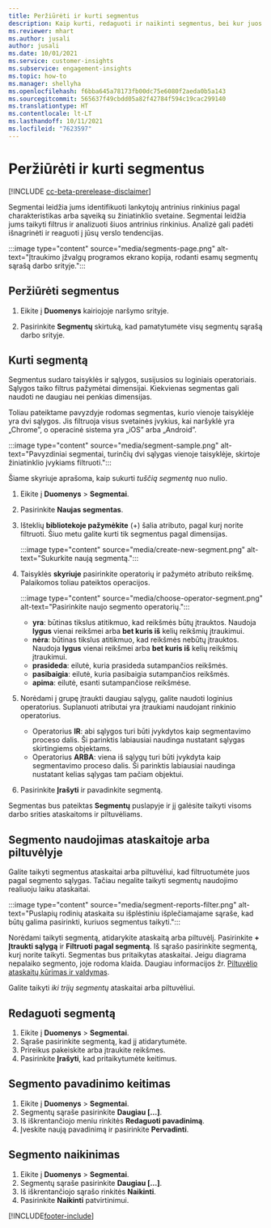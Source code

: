 ```yaml
---
title: Peržiūrėti ir kurti segmentus
description: Kaip kurti, redaguoti ir naikinti segmentus, bei kur juos naudoti.
ms.reviewer: mhart
ms.author: jusali
author: jusali
ms.date: 10/01/2021
ms.service: customer-insights
ms.subservice: engagement-insights
ms.topic: how-to
ms.manager: shellyha
ms.openlocfilehash: f6bba645a78173fb00dc75e6080f2aeda0b5a143
ms.sourcegitcommit: 565637f49cbdd05a82f42784f594c19cac299140
ms.translationtype: HT
ms.contentlocale: lt-LT
ms.lasthandoff: 10/11/2021
ms.locfileid: "7623597"
---
```

# <a name="view-and-create-segments"></a>Peržiūrėti ir kurti segmentus

[!INCLUDE [cc-beta-prerelease-disclaimer](includes/cc-beta-prerelease-disclaimer.md)]

Segmentai leidžia jums identifikuoti lankytojų antrinius rinkinius pagal charakteristikas arba sąveiką su žiniatinklio svetaine. Segmentai leidžia jums taikyti filtrus ir analizuoti šiuos antrinius rinkinius. Analizė gali padėti išnagrinėti ir reaguoti į jūsų verslo tendencijas. 

:::image type="content" source="media/segments-page.png" alt-text="Įtraukimo įžvalgų programos ekrano kopija, rodanti esamų segmentų sąrašą darbo srityje.":::

## <a name="view-segments"></a>Peržiūrėti segmentus

1. Eikite į **Duomenys** kairiojoje naršymo srityje. 

1. Pasirinkite **Segmentų** skirtuką, kad pamatytumėte visų segmentų sąrašą darbo srityje. 

## <a name="create-a-segment"></a>Kurti segmentą

Segmentus sudaro taisyklės ir sąlygos, susijusios su loginiais operatoriais. Sąlygos taiko filtrus pažymėtai dimensijai. Kiekvienas segmentas gali naudoti ne daugiau nei penkias dimensijas.

Toliau pateiktame pavyzdyje rodomas segmentas, kurio vienoje taisyklėje yra dvi sąlygos. Jis filtruoja visus svetainės įvykius, kai naršyklė yra „Chrome”, o operacinė sistema yra „iOS” arba „Android”.

:::image type="content" source="media/segment-sample.png" alt-text="Pavyzdiniai segmentai, turinčių dvi sąlygas vienoje taisyklėje, skirtoje žiniatinklio įvykiams filtruoti.":::

Šiame skyriuje aprašoma, kaip sukurti *tuščią segmentą* nuo nulio.

1. Eikite į **Duomenys** > **Segmentai**.

1. Pasirinkite **Naujas segmentas**.

1. Išteklių **bibliotekoje pažymėkite** (+) šalia atributo, pagal kurį norite filtruoti. Šiuo metu galite kurti tik segmentus pagal dimensijas.

   :::image type="content" source="media/create-new-segment.png" alt-text="Sukurkite naują segmentą.":::

1. Taisyklės **skyriuje** pasirinkite operatorių ir pažymėto atributo reikšmę. Palaikomos toliau pateiktos operacijos.

   :::image type="content" source="media/choose-operator-segment.png" alt-text="Pasirinkite naujo segmento operatorių.":::

   - **yra**: būtinas tikslus atitikmuo, kad reikšmės būtų įtrauktos. Naudoja **lygus** vienai reikšmei arba **bet kuris iš** kelių reikšmių įtraukimui.
   - **nėra**: būtinas tikslus atitikmuo, kad reikšmės nebūtų įtrauktos. Naudoja **lygus** vienai reikšmei arba **bet kuris iš** kelių reikšmių įtraukimui.
   - **prasideda**: eilutė, kuria prasideda sutampančios reikšmės.
   - **pasibaigia**: eilutė, kuria pasibaigia sutampančios reikšmės.
   - **apima**: eilutė, esanti sutampančiose reikšmėse.

1. Norėdami į grupę įtraukti daugiau sąlygų, galite naudoti loginius operatorius. Suplanuoti atributai yra įtraukiami naudojant rinkinio operatorius.
   - Operatorius **IR**: abi sąlygos turi būti įvykdytos kaip segmentavimo proceso dalis. Ši parinktis labiausiai naudinga nustatant sąlygas skirtingiems objektams.
   - Operatorius **ARBA**: viena iš sąlygų turi būti įvykdyta kaip segmentavimo proceso dalis. Ši parinktis labiausiai naudinga nustatant kelias sąlygas tam pačiam objektui.

1. Pasirinkite **Įrašyti** ir pavadinkite segmentą. 

Segmentas bus pateiktas **Segmentų** puslapyje ir jį galėsite taikyti visoms darbo srities ataskaitoms ir piltuvėliams.

## <a name="use-a-segment-in-a-report-or-funnel"></a>Segmento naudojimas ataskaitoje arba piltuvėlyje

Galite taikyti segmentus ataskaitai arba piltuvėliui, kad filtruotumėte juos pagal segmento sąlygas. Tačiau negalite taikyti segmentų naudojimo realiuoju laiku ataskaitai.

:::image type="content" source="media/segment-reports-filter.png" alt-text="Puslapių rodinių ataskaita su išplėstiniu išplečiamajame sąraše, kad būtų galima pasirinkti, kuriuos segmentus taikyti.":::

Norėdami taikyti segmentą, atidarykite ataskaitą arba piltuvėlį. Pasirinkite **+ Įtraukti sąlygą** ir **Filtruoti pagal segmentą**. Iš sąrašo pasirinkite segmentą, kurį norite taikyti. Segmentas bus pritaikytas ataskaitai. Jeigu diagrama nepalaiko segmento, joje rodoma klaida. Daugiau informacijos žr. [Piltuvėlio ataskaitų kūrimas ir valdymas](funnel-reports.md).
 
Galite taikyti *iki trijų segmentų* ataskaitai arba piltuvėliui.

## <a name="edit-a-segment"></a>Redaguoti segmentą

1. Eikite į **Duomenys** > **Segmentai**.
1. Sąraše pasirinkite segmentą, kad jį atidarytumėte. 
1. Prireikus pakeiskite arba įtraukite reikšmes.
1. Pasirinkite **Įrašyti**, kad pritaikytumėte keitimus.

## <a name="change-the-name-of-a-segment"></a>Segmento pavadinimo keitimas

1. Eikite į **Duomenys** > **Segmentai**.
1. Segmentų sąraše pasirinkite **Daugiau [...]**. 
1. Iš iškrentančiojo meniu rinkitės **Redaguoti pavadinimą**.
1. Įveskite naują pavadinimą ir pasirinkite **Pervadinti**.

## <a name="delete-a-segment"></a>Segmento naikinimas

1. Eikite į **Duomenys** > **Segmentai**.
1. Segmentų sąraše pasirinkite **Daugiau [...]**. 
1. Iš iškrentančiojo sąrašo rinkitės **Naikinti**.
1. Pasirinkite **Naikinti** patvirtinimui.



[!INCLUDE[footer-include](../includes/footer-banner.md)]
